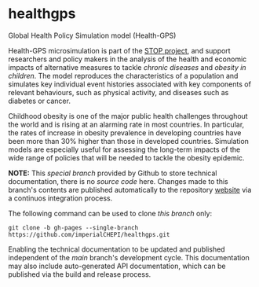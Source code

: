 # healthgps
Global Health Policy Simulation model (Health-GPS)

Health-GPS microsimulation is part of the [STOP project](https://www.stopchildobesity.eu/), and support researchers and policy makers in the analysis of the health and economic impacts of alternative measures to tackle *chronic diseases* and *obesity in children*. The model reproduces the characteristics of a population and simulates key individual event histories associated with key components of relevant behaviours, such as physical activity, and diseases such as diabetes or cancer.

Childhood obesity is one of the major public health challenges throughout the world and is rising at an alarming rate in most countries. In particular, the rates of increase in obesity prevalence in developing countries have been more than 30% higher than those in developed countries. Simulation models are especially useful for assessing the long-term impacts of the wide range of policies that will be needed to tackle the obesity epidemic.

**NOTE:** This *special branch* provided by Github to store technical documentation, there is no *source code* here. Changes made to this branch's contents are published automatically to the repository [website](https://imperialchepi.github.io/healthgps/) via a continuos integration process.

The following command can be used to clone *this branch* only:

```git
git clone -b gh-pages --single-branch https://github.com/imperialCHEPI/healthgps.git
```
Enabling the technical documentation to be updated and published independent of the *main* branch's development cycle. This documentation may also include auto-generated API documentation, which can be published via the build and release process.